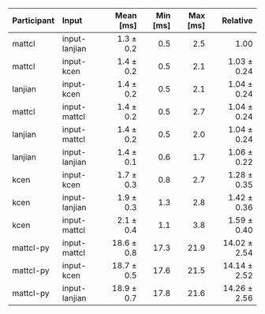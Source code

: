 | Participant | Input | Mean [ms] | Min [ms] | Max [ms] | Relative |
|:---|:---|---:|---:|---:|---:|
| mattcl | input-lanjian | 1.3 ± 0.2 | 0.5 | 2.5 | 1.00 |
| mattcl | input-kcen | 1.4 ± 0.2 | 0.5 | 2.1 | 1.03 ± 0.24 |
| lanjian | input-kcen | 1.4 ± 0.2 | 0.5 | 2.1 | 1.04 ± 0.24 |
| mattcl | input-mattcl | 1.4 ± 0.2 | 0.5 | 2.7 | 1.04 ± 0.24 |
| lanjian | input-mattcl | 1.4 ± 0.2 | 0.5 | 2.0 | 1.04 ± 0.24 |
| lanjian | input-lanjian | 1.4 ± 0.1 | 0.6 | 1.7 | 1.06 ± 0.22 |
| kcen | input-kcen | 1.7 ± 0.3 | 0.8 | 2.7 | 1.28 ± 0.35 |
| kcen | input-lanjian | 1.9 ± 0.3 | 1.3 | 2.8 | 1.42 ± 0.36 |
| kcen | input-mattcl | 2.1 ± 0.4 | 1.1 | 3.8 | 1.59 ± 0.40 |
| mattcl-py | input-mattcl | 18.6 ± 0.8 | 17.3 | 21.9 | 14.02 ± 2.54 |
| mattcl-py | input-kcen | 18.7 ± 0.5 | 17.6 | 21.5 | 14.14 ± 2.52 |
| mattcl-py | input-lanjian | 18.9 ± 0.7 | 17.8 | 21.6 | 14.26 ± 2.56 |
